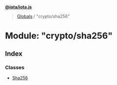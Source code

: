 **[@iota/iota.js](../README.md)**

> [Globals](../README.md) / "crypto/sha256"

# Module: "crypto/sha256"

## Index

### Classes

* [Sha256](../classes/_crypto_sha256_.sha256.md)

